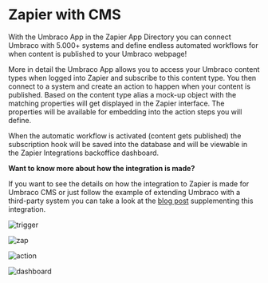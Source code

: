 # Zapier with CMS
With the Umbraco App in the Zapier App Directory you can connect Umbraco with 5.000+ systems and define endless automated workflows for when content is published to your Umbraco webpage!  

More in detail the Umbraco App allows you to access your Umbraco content types when logged into Zapier and subscribe to this content type. You then connect to a system and create an action to happen when your content is published. Based on the content type alias a mock-up object with the matching properties will get displayed in the Zapier interface. The properties will be available for embedding into the action steps you will define. 

When the automatic workflow is activated (content gets published) the subscription hook will be saved into the database and will be viewable in the Zapier Integrations backoffice dashboard.

**Want to know more about how the integration is made?**

If you want to see the details on how the integration to Zapier is made for Umbraco CMS or just follow the example of extending Umbraco with a third-party system you can take a look at the [blog post](https://umbraco.com/blog/integrating-umbraco-with-zapier/) supplementing this integration. 

![trigger](https://github.com/umbraco/Umbraco.Cms.Integrations/blob/main/src/Umbraco.Cms.Integrations.Automation.Zapier/docs/images/trigger.png)

![zap](https://github.com/umbraco/Umbraco.Cms.Integrations/blob/main/src/Umbraco.Cms.Integrations.Automation.Zapier/docs/images/zap.png)

![action](https://github.com/umbraco/Umbraco.Cms.Integrations/blob/main/src/Umbraco.Cms.Integrations.Automation.Zapier/docs/images/action.png)

![dashboard](https://github.com/umbraco/Umbraco.Cms.Integrations/blob/main/src/Umbraco.Cms.Integrations.Automation.Zapier/docs/images/dashboard.png)